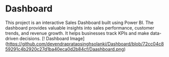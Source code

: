 # Dashboard
This project is an interactive Sales Dashboard built using Power BI. The dashboard provides valuable insights into sales performance, customer trends, and revenue growth. It helps businesses track KPIs and make data-driven decisions.
[! Dashboard Image] (https://github.com/devendrapratapsinghsolanki/Dashboard/blob/72cc04c859291c4b2920c27d1ba40eca0d2b84cf/Daashboard.png)

